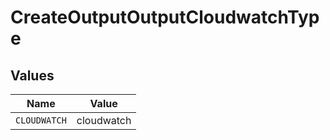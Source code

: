 # CreateOutputOutputCloudwatchType


## Values

| Name         | Value        |
| ------------ | ------------ |
| `CLOUDWATCH` | cloudwatch   |